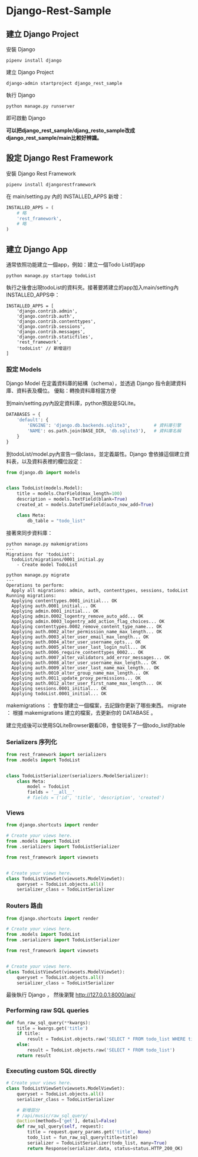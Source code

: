 # Django-Rest-Sample

## 建立 Django Project
安裝 Django
```text
pipenv install django
```

建立 Django Project
```text
django-admin startproject django_rest_sample
```

執行 Django
```text
python manage.py runserver
```

即可啟動 Django


**可以把django_rest_sample/djang_resto_sample改成django_rest_sample/main比較好辨識。**

## 設定 Django Rest Framework

安裝 Django Rest Framework
```text
pipenv install djangorestframework
```

在 main/setting.py 內的 INSTALLED_APPS 新增：
```python
INSTALLED_APPS = (
    # 略
    'rest_framework',
    # 略
)
```

## 建立 Django App
通常依照功能建立一個app，例如：建立一個Todo List的app
```text
python manage.py startapp todoList
```
執行之後會出現todoList的資料夾。接著要將建立的app加入main/setting內INSTALLED_APPS中：
```text
INSTALLED_APPS = [
    'django.contrib.admin',
    'django.contrib.auth',
    'django.contrib.contenttypes',
    'django.contrib.sessions',
    'django.contrib.messages',
    'django.contrib.staticfiles',
    'rest_framework',
    'todoList' // 新增這行
]
```


### 設定 Models
Django Model 在定義資料庫的結構（schema），並透過 Django 指令創建資料庫、資料表及欄位。
優點：轉換資料庫相當方便

到main/setting.py內設定資料庫，python預設是SQLite。
```python
DATABASES = {
    'default': {
        'ENGINE': 'django.db.backends.sqlite3',         # 資料庫引擎
        'NAME': os.path.join(BASE_DIR, 'db.sqlite3'),   # 資料庫名稱
    }
}
```

到todoList/model.py內宣告一個class，並定義屬性。Django 會依據這個建立資料表，以及資料表裡的欄位設定：
```python
from django.db import models


class TodoList(models.Model):
    title = models.CharField(max_length=100)
    description = models.TextField(blank=True)
    created_at = models.DateTimeField(auto_now_add=True)

    class Meta:
        db_table = "todo_list"

```
接著來同步資料庫：
```
python manage.py makemigrations
---
Migrations for 'todoList':
  todoList/migrations/0001_initial.py
    - Create model TodoList
```
```
python manage.py migrate
---
Operations to perform:
  Apply all migrations: admin, auth, contenttypes, sessions, todoList
Running migrations:
  Applying contenttypes.0001_initial... OK
  Applying auth.0001_initial... OK
  Applying admin.0001_initial... OK
  Applying admin.0002_logentry_remove_auto_add... OK
  Applying admin.0003_logentry_add_action_flag_choices... OK
  Applying contenttypes.0002_remove_content_type_name... OK
  Applying auth.0002_alter_permission_name_max_length... OK
  Applying auth.0003_alter_user_email_max_length... OK
  Applying auth.0004_alter_user_username_opts... OK
  Applying auth.0005_alter_user_last_login_null... OK
  Applying auth.0006_require_contenttypes_0002... OK
  Applying auth.0007_alter_validators_add_error_messages... OK
  Applying auth.0008_alter_user_username_max_length... OK
  Applying auth.0009_alter_user_last_name_max_length... OK
  Applying auth.0010_alter_group_name_max_length... OK
  Applying auth.0011_update_proxy_permissions... OK
  Applying auth.0012_alter_user_first_name_max_length... OK
  Applying sessions.0001_initial... OK
  Applying todoList.0001_initial... OK

```
makemigrations ： 會幚你建立一個檔案，去記錄你更新了哪些東西。
migrate ： 根據 makemigrations 建立的檔案，去更新你的 DATABASE 。

建立完成後可以使用SQLiteBrowser觀看DB，會發現多了一個todo_list的table

### Serializers 序列化

```python
from rest_framework import serializers
from .models import TodoList


class TodoListSerializer(serializers.ModelSerializer):
    class Meta:
        model = TodoList
        fields = '__all__'
        # fields = ('id', 'title', 'description', 'created')

```

### Views

```python
from django.shortcuts import render

# Create your views here.
from .models import TodoList
from .serializers import TodoListSerializer

from rest_framework import viewsets


# Create your views here.
class TodoListViewSet(viewsets.ModelViewSet):
    queryset = TodoList.objects.all()
    serializer_class = TodoListSerializer

```

### Routers 路由
```python
from django.shortcuts import render

# Create your views here.
from .models import TodoList
from .serializers import TodoListSerializer

from rest_framework import viewsets


# Create your views here.
class TodoListViewSet(viewsets.ModelViewSet):
    queryset = TodoList.objects.all()
    serializer_class = TodoListSerializer

```

最後執行 Django ， 然後瀏覽 http://127.0.0.1:8000/api/

### Performing raw SQL queries

```python
def fun_raw_sql_query(**kwargs):
    title = kwargs.get('title')
    if title:
        result = TodoList.objects.raw('SELECT * FROM todo_list WHERE title = %s', [title])
    else:
        result = TodoList.objects.raw('SELECT * FROM todo_list')
    return result

```


### Executing custom SQL directly

```python
# Create your views here.
class TodoListViewSet(viewsets.ModelViewSet):
    queryset = TodoList.objects.all()
    serializer_class = TodoListSerializer

    # 新增部分
    # /api/music/raw_sql_query/
    @action(methods=['get'], detail=False)
    def raw_sql_query(self, request):
        title = request.query_params.get('title', None)
        todo_list = fun_raw_sql_query(title=title)
        serializer = TodoListSerializer(todo_list, many=True)
        return Response(serializer.data, status=status.HTTP_200_OK)

```